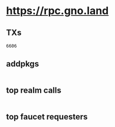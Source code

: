 # https://rpc.gno.land

## TXs
```
6606
```

## addpkgs
```
```

## top realm calls
```
```

## top faucet requesters
```
```

